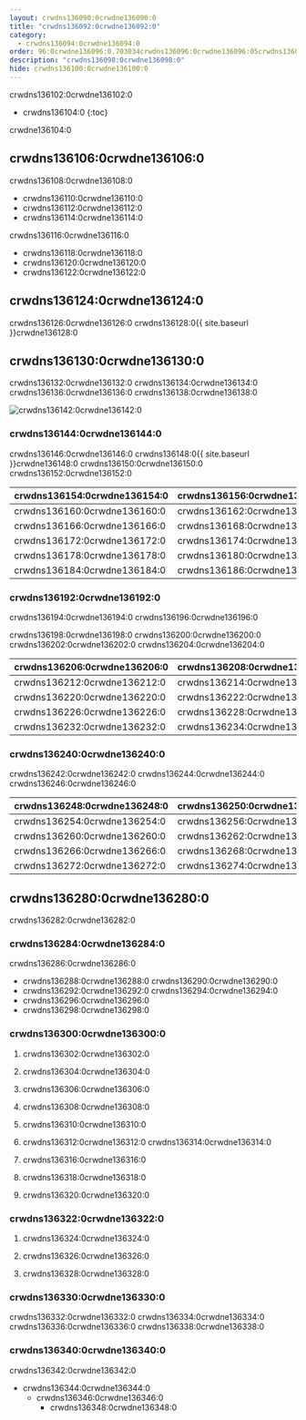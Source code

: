 ```yaml
---
layout: crwdns136090:0crwdne136090:0
title: "crwdns136092:0crwdne136092:0"
category:
  - crwdns136094:0crwdne136094:0
order: 96:0crwdne136096:0.703034crwdns136096:0crwdne136096:05crwdns136096:0crwdne136096:0
description: "crwdns136098:0crwdne136098:0"
hide: crwdns136100:0crwdne136100:0
---
```

crwdns136102:0crwdne136102:0

- crwdns136104:0
{:toc}


crwdne136104:0

## crwdns136106:0crwdne136106:0

crwdns136108:0crwdne136108:0

- crwdns136110:0crwdne136110:0
- crwdns136112:0crwdne136112:0
- crwdns136114:0crwdne136114:0

crwdns136116:0crwdne136116:0

- crwdns136118:0crwdne136118:0 
- crwdns136120:0crwdne136120:0
- crwdns136122:0crwdne136122:0 

## crwdns136124:0crwdne136124:0

crwdns136126:0crwdne136126:0 crwdns136128:0{{ site.baseurl }}crwdne136128:0

## crwdns136130:0crwdne136130:0

crwdns136132:0crwdne136132:0 crwdns136134:0crwdne136134:0 crwdns136136:0crwdne136136:0 crwdns136138:0crwdne136138:0

![crwdns136142:0crwdne136142:0](crwdns136140:0{{site.baseurl}}crwdne136140:0)

### crwdns136144:0crwdne136144:0

crwdns136146:0crwdne136146:0 crwdns136148:0{{ site.baseurl }}crwdne136148:0 crwdns136150:0crwdne136150:0 crwdns136152:0crwdne136152:0

| crwdns136154:0crwdne136154:0 | crwdns136156:0crwdne136156:0 | crwdns136158:0crwdne136158:0 |
| ---------------------------- | ---------------------------- | ---------------------------- |
| crwdns136160:0crwdne136160:0 | crwdns136162:0crwdne136162:0 | crwdns136164:0crwdne136164:0 |
| crwdns136166:0crwdne136166:0 | crwdns136168:0crwdne136168:0 | crwdns136170:0crwdne136170:0 |
| crwdns136172:0crwdne136172:0 | crwdns136174:0crwdne136174:0 | crwdns136176:0crwdne136176:0 |
| crwdns136178:0crwdne136178:0 | crwdns136180:0crwdne136180:0 | crwdns136182:0crwdne136182:0 |
| crwdns136184:0crwdne136184:0 | crwdns136186:0crwdne136186:0 | crwdns136188:0crwdne136188:0 | crwdns136190:0crwdne136190:0 

### crwdns136192:0crwdne136192:0

crwdns136194:0crwdne136194:0 crwdns136196:0crwdne136196:0

crwdns136198:0crwdne136198:0 crwdns136200:0crwdne136200:0 crwdns136202:0crwdne136202:0 crwdns136204:0crwdne136204:0

| crwdns136206:0crwdne136206:0 | crwdns136208:0crwdne136208:0 | crwdns136210:0crwdne136210:0                                 |
| ---------------------------- | ---------------------------- | ------------------------------------------------------------ |
| crwdns136212:0crwdne136212:0 | crwdns136214:0crwdne136214:0 | [crwdns136218:0crwdne136218:0](crwdns136216:0crwdne136216:0) |
| crwdns136220:0crwdne136220:0 | crwdns136222:0crwdne136222:0 | crwdns136224:0crwdne136224:0                                 |
| crwdns136226:0crwdne136226:0 | crwdns136228:0crwdne136228:0 | crwdns136230:0crwdne136230:0                                 |
| crwdns136232:0crwdne136232:0 | crwdns136234:0crwdne136234:0 | crwdns136236:0crwdne136236:0                                 | crwdns136238:0crwdne136238:0 

### crwdns136240:0crwdne136240:0

crwdns136242:0crwdne136242:0 crwdns136244:0crwdne136244:0 crwdns136246:0crwdne136246:0

| crwdns136248:0crwdne136248:0 | crwdns136250:0crwdne136250:0 | crwdns136252:0crwdne136252:0 |
| ---------------------------- | ---------------------------- | ---------------------------- |
| crwdns136254:0crwdne136254:0 | crwdns136256:0crwdne136256:0 | crwdns136258:0crwdne136258:0 |
| crwdns136260:0crwdne136260:0 | crwdns136262:0crwdne136262:0 | crwdns136264:0crwdne136264:0 |
| crwdns136266:0crwdne136266:0 | crwdns136268:0crwdne136268:0 | crwdns136270:0crwdne136270:0 |
| crwdns136272:0crwdne136272:0 | crwdns136274:0crwdne136274:0 | crwdns136276:0crwdne136276:0 | crwdns136278:0crwdne136278:0 

## crwdns136280:0crwdne136280:0

crwdns136282:0crwdne136282:0

### crwdns136284:0crwdne136284:0

crwdns136286:0crwdne136286:0

- crwdns136288:0crwdne136288:0 crwdns136290:0crwdne136290:0
- crwdns136292:0crwdne136292:0 crwdns136294:0crwdne136294:0
- crwdns136296:0crwdne136296:0
- crwdns136298:0crwdne136298:0

### crwdns136300:0crwdne136300:0

1. crwdns136302:0crwdne136302:0

2. crwdns136304:0crwdne136304:0

3. crwdns136306:0crwdne136306:0

4. crwdns136308:0crwdne136308:0

5. crwdns136310:0crwdne136310:0

6. crwdns136312:0crwdne136312:0 crwdns136314:0crwdne136314:0

7. crwdns136316:0crwdne136316:0

8. crwdns136318:0crwdne136318:0

9. crwdns136320:0crwdne136320:0

### crwdns136322:0crwdne136322:0

1. crwdns136324:0crwdne136324:0

2. crwdns136326:0crwdne136326:0

3. crwdns136328:0crwdne136328:0

### crwdns136330:0crwdne136330:0

crwdns136332:0crwdne136332:0 crwdns136334:0crwdne136334:0 crwdns136336:0crwdne136336:0 crwdns136338:0crwdne136338:0

### crwdns136340:0crwdne136340:0

crwdns136342:0crwdne136342:0

- crwdns136344:0crwdne136344:0 
  - crwdns136346:0crwdne136346:0 
    - crwdns136348:0crwdne136348:0